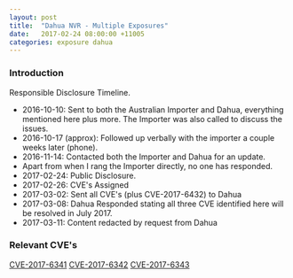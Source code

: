 ```yaml
---
layout: post
title:  "Dahua NVR - Multiple Exposures"
date:   2017-02-24 08:00:00 +11005
categories: exposure dahua
---
```


### Introduction

Responsible Disclosure Timeline.  
- 2016-10-10: Sent to both the Australian Importer and Dahua, everything mentioned here plus more.  The Importer was also called to discuss the issues.
- 2016-10-17 (approx): Followed up verbally with the importer a couple weeks later (phone).
- 2016-11-14: Contacted both the Importer and Dahua for an update.
- Apart from when I rang the Importer directly, no one has responded.
- 2017-02-24: Public Disclosure.
- 2017-02-26: CVE's Assigned
- 2017-03-02: Sent all CVE's (plus CVE-2017-6432) to Dahua
- 2017-03-08: Dahua Responded stating all three CVE identified here will be resolved in July 2017.  
- 2017-03-11: Content redacted by request from Dahua 


### Relevant CVE's

[CVE-2017-6341](http://cve.mitre.org/cgi-bin/cvename.cgi?name=CVE-2017-6341)
[CVE-2017-6342](http://cve.mitre.org/cgi-bin/cvename.cgi?name=CVE-2017-6342)
[CVE-2017-6343](http://cve.mitre.org/cgi-bin/cvename.cgi?name=CVE-2017-6343)
